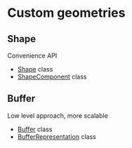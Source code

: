 
# Custom geometries


## Shape

Convenience API

- [Shape](../class/src/geometry/shape.js~Shape.html) class
- [ShapeComponent](../class/src/component/shape-component.js~ShapeComponent.html) class


## Buffer

Low level approach, more scalable

- [Buffer](../class/src/representation/buffer-representation.js~BufferRepresentation.html) class
- [BufferRepresentation](../class/src/representation/buffer-representation.js~BufferRepresentation.html) class
